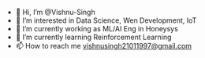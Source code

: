 - 👋 Hi, I’m @Vishnu-Singh
- 👀 I’m interested in Data Science, Wen Development, IoT
- 🌱 I’m currently working as ML/AI Eng in Honeysys
- 🌱 I’m currently learning Reinforcement Learning
- 📫 How to reach me vishnusingh21011997@gmail.com

<!---
Vishnu-Singh/Vishnu-Singh is a ✨ special ✨ repository because its `README.md` (this file) appears on your GitHub profile.
You can click the Preview link to take a look at your changes.
--->
